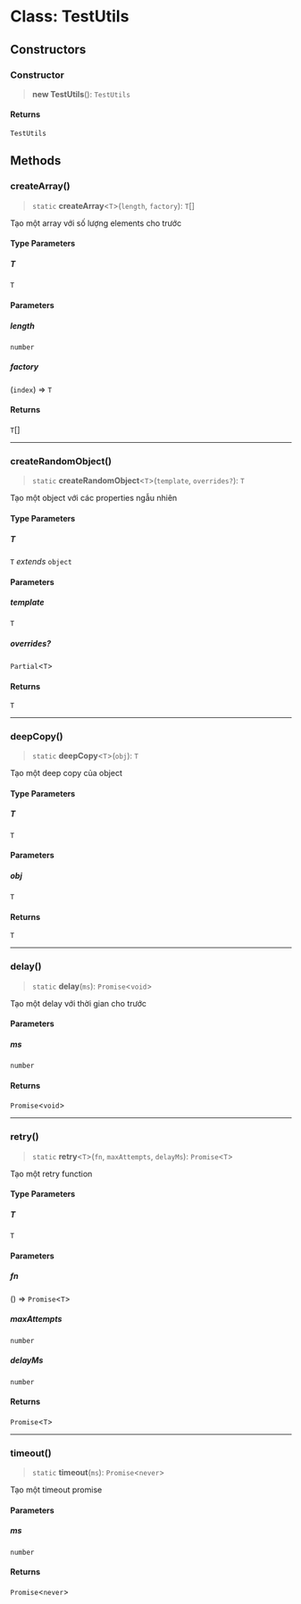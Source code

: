 # Class: TestUtils

## Constructors

<a id="constructor"></a>

### Constructor

> **new TestUtils**(): `TestUtils`

#### Returns

`TestUtils`

## Methods

<a id="createarray"></a>

### createArray()

> `static` **createArray**\<`T`\>(`length`, `factory`): `T`[]

Tạo một array với số lượng elements cho trước

#### Type Parameters

##### T

`T`

#### Parameters

##### length

`number`

##### factory

(`index`) => `T`

#### Returns

`T`[]

***

<a id="createrandomobject"></a>

### createRandomObject()

> `static` **createRandomObject**\<`T`\>(`template`, `overrides?`): `T`

Tạo một object với các properties ngẫu nhiên

#### Type Parameters

##### T

`T` *extends* `object`

#### Parameters

##### template

`T`

##### overrides?

`Partial`\<`T`\>

#### Returns

`T`

***

<a id="deepcopy"></a>

### deepCopy()

> `static` **deepCopy**\<`T`\>(`obj`): `T`

Tạo một deep copy của object

#### Type Parameters

##### T

`T`

#### Parameters

##### obj

`T`

#### Returns

`T`

***

<a id="delay"></a>

### delay()

> `static` **delay**(`ms`): `Promise`\<`void`\>

Tạo một delay với thời gian cho trước

#### Parameters

##### ms

`number`

#### Returns

`Promise`\<`void`\>

***

<a id="retry"></a>

### retry()

> `static` **retry**\<`T`\>(`fn`, `maxAttempts`, `delayMs`): `Promise`\<`T`\>

Tạo một retry function

#### Type Parameters

##### T

`T`

#### Parameters

##### fn

() => `Promise`\<`T`\>

##### maxAttempts

`number`

##### delayMs

`number`

#### Returns

`Promise`\<`T`\>

***

<a id="timeout"></a>

### timeout()

> `static` **timeout**(`ms`): `Promise`\<`never`\>

Tạo một timeout promise

#### Parameters

##### ms

`number`

#### Returns

`Promise`\<`never`\>
